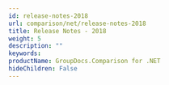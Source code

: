 ```yaml
---
id: release-notes-2018
url: comparison/net/release-notes-2018
title: Release Notes - 2018
weight: 5
description: ""
keywords: 
productName: GroupDocs.Comparison for .NET
hideChildren: False
---
```

